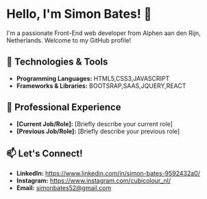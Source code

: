 # Hello, I'm Simon Bates! 👋

I'm a passionate Front-End web developer from Alphen aan den Rijn, Netherlands. Welcome to my GitHub profile!

## 🔧 Technologies & Tools

- **Programming Languages:** HTML5,CSS3,JAVASCRIPT
- **Frameworks & Libraries:** BOOTSRAP,SAAS,JQUERY,REACT

## 💼 Professional Experience

- **[Current Job/Role]:** [Briefly describe your current role]
- **[Previous Job/Role]:** [Briefly describe your previous role]

## 📫 Let's Connect!

- **LinkedIn:** https://www.linkedin.com/in/simon-bates-9592432a0/
- **Instagram:** https://www.instagram.com/cubicolour_nl/
- **Email:** simonbates52@gmail.com




